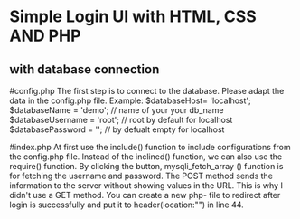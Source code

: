 # Simple Login UI with HTML, CSS AND PHP
## with database connection

#config.php
The first step is to connect to the database. Please adapt the data in the config.php file. 
Example:
$databaseHost= 'localhost';
$databaseName = 'demo'; // name of your your db_name
$databaseUsername = 'root'; // root by default for localhost 
$databasePassword = '';  // by defualt empty for localhost

#index.php
At first use the include() function to include configurations from the config.php file. Instead of the inclined() function, we can also use the require() function. By clicking the button,
mysqli_fetch_array () function is for fetching the username and password.
The POST method sends the information to the server without showing values in the URL. This is why I didn't use a GET method.
You can create a new php- file to redirect after login is successfully and put it to header(location:"") in line 44. 